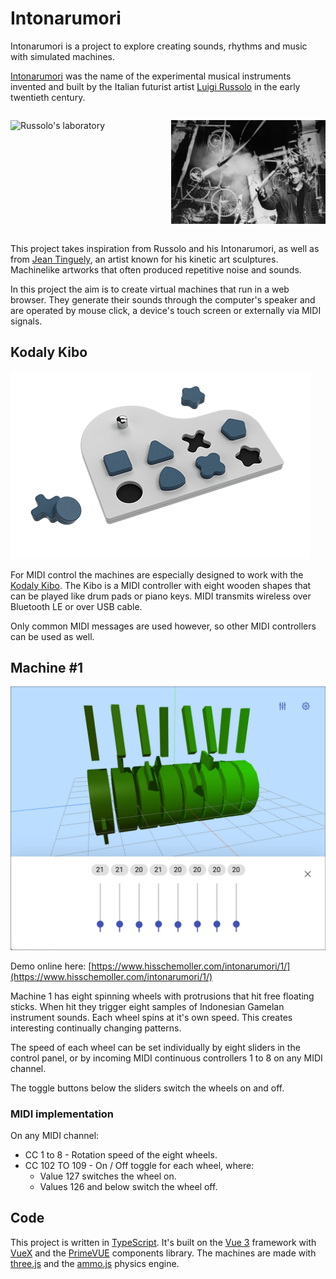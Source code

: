 # Intonarumori

Intonarumori is a project to explore creating sounds, rhythms and music with simulated machines.

[Intonarumori](https://en.wikipedia.org/wiki/Intonarumori) was the name of the experimental musical instruments invented and built by the Italian futurist artist [Luigi Russolo](https://en.wikipedia.org/wiki/Luigi_Russolo) in the early twentieth century.

<div style="display: flex; justify-content: space-between;">
<div style="max-width:49%;">

![Russolo's laboratory](assets/img/art_2130_1_intonarumori.jpg 'Russolo\'s laboratory')

</div>
<div style="max-width:49%;">

![Jean Tinguely](assets/img/jean-tinguely.jpg 'Jean Tinguely')

</div>
</div>

This project takes inspiration from Russolo and his Intonarumori, as well as from [Jean Tinguely](https://en.wikipedia.org/wiki/Jean_Tinguely), an artist known for his kinetic art sculptures. Machinelike artworks that often produced repetitive noise and sounds.

In this project the aim is to create virtual machines that run in a web browser. They generate their sounds through the computer's speaker and are operated by mouse click, a device's touch screen or externally via MIDI signals.

## Kodaly Kibo

![Kodaly Kibo](assets/img/kibo-bb-prospettiva.png 'Kodaly Kibo')

For MIDI control the machines are especially designed to work with the [Kodaly Kibo](https://www.kodaly.app/). The Kibo is a MIDI controller with eight wooden shapes that can be played like drum pads or piano keys. MIDI transmits wireless over Bluetooth LE or over USB cable.

Only common MIDI messages are used however, so other MIDI controllers can be used as well.

## Machine #1

<div style="max-width:648px;">

![Machine 1](assets/img/machine1.jpg 'Machine 1')

</div>

Demo online here: [https://www.hisschemoller.com/intonarumori/1/](https://www.hisschemoller.com/intonarumori/1/)

Machine 1 has eight spinning wheels with protrusions that hit free floating sticks. When hit they trigger eight samples of Indonesian Gamelan instrument sounds. Each wheel spins at it's own speed. This creates interesting continually changing patterns.

The speed of each wheel can be set individually by eight sliders in the control panel, or by incoming MIDI continuous controllers 1 to 8 on any MIDI channel.

The toggle buttons below the sliders switch the wheels on and off.

### MIDI implementation

On any MIDI channel:

- CC 1 to 8 - Rotation speed of the eight wheels.
- CC 102 TO 109 - On / Off toggle for each wheel, where:
  - Value 127 switches the wheel on.
  - Values 126 and below switch the wheel off.

## Code

This project is written in [TypeScript](https://www.typescriptlang.org/). It's built on the [Vue 3](https://v3.vuejs.org/) framework with [VueX](https://vuex.vuejs.org/) and the [PrimeVUE](https://www.primefaces.org/primevue/) components library. The machines are made with [three.js](https://threejs.org/) and the [ammo.js](https://github.com/kripken/ammo.js/) physics engine.
